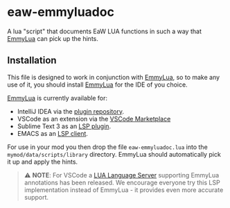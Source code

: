 # eaw-emmyluadoc

A lua "script" that documents EaW LUA functions in such a way that [EmmyLua](https://emmylua.github.io) can pick up the hints.

## Installation

This file is designed to work in conjunction with [EmmyLua](https://emmylua.github.io), so to make any use of it,
you should install [EmmyLua](https://emmylua.github.io) for the IDE of you choice.  

[EmmyLua](https://emmylua.github.io) is currently available for:

* IntelliJ IDEA via the [plugin repository](https://plugins.jetbrains.com/plugin/9768-emmylua).
* VSCode as an extension via the [VSCode Marketplace](https://marketplace.visualstudio.com/items?itemName=tangzx.emmylua)
* Sublime Text 3 as an [LSP plugin](https://github.com/EmmyLua/EmmyLua-LanguageServer).
* EMACS as an [LSP client](https://github.com/EmmyLua/EmmyLua-LanguageServer).

For use in your mod you then drop the file `eaw-emmyluadoc.lua` into the `mymod/data/scripts/library` directory.
EmmyLua should automatically pick it up and apply the hints.

> ⚠️ **NOTE**: For VSCode a [LUA Language Server](https://marketplace.visualstudio.com/items?itemName=sumneko.lua) supporting EmmyLua annotations has been released. We encourage everyone try this LSP implementation instead of EmmyLua - it provides even more accurate support.
